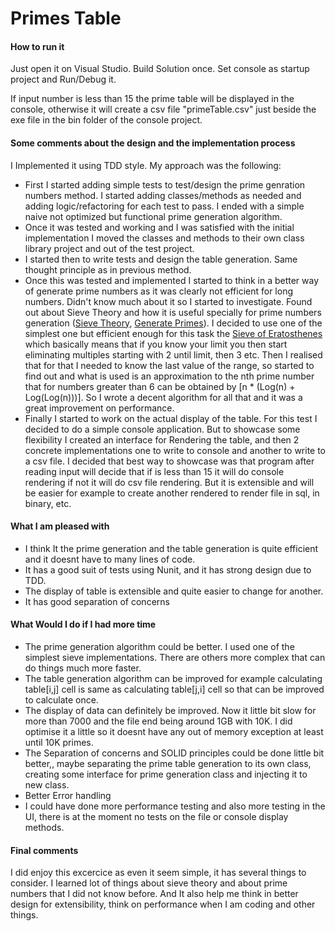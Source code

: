 # Primes Table

#### How to run it

Just open it on Visual Studio. Build Solution once. Set console as startup project and Run/Debug it.

If input number is less than 15 the prime table will be displayed in the console, otherwise it will create a csv file "primeTable.csv" just beside the exe file in the bin folder of the console project.


#### Some comments about the design and the implementation process

I Implemented it using TDD style. My approach was the following:

* First I started adding simple tests to test/design the prime genration numbers method. I started adding classes/methods as needed and adding logic/refactoring for each test to pass. I ended with a simple naive not optimized but functional prime generation algorithm.
* Once it was tested and working and I was satisfied with the initial implementation I moved the classes and methods to their own class library project and out of the test project.
* I started then to write tests and design the table generation. Same thought principle as in previous method.
* Once this was tested and implemented I started to think in a better way of generate prime numbers as it was clearly not efficient for long numbers. Didn't know much about it so I started to investigate. Found out about Sieve Theory and how it is useful specially for prime numbers generation ([Sieve Theory](https://en.wikipedia.org/wiki/Sieve_theory), [Generate Primes](https://en.wikipedia.org/wiki/Generating_primes)). I decided to use one of the simplest one but efficient enough for this task the [Sieve of Eratosthenes](https://en.wikipedia.org/wiki/Sieve_of_Eratosthenes) which basically means that if you know your limit you then start eliminating multiples starting with 2 until limit, then 3 etc. Then I realised that for that I needed to know the last value of the range, so started to find out and what is used is an approximation to the nth prime number that for numbers greater than 6 can be obtained by [n * (Log(n) + Log(Log(n)))]. So I wrote a decent algorithm for all that and it was a great improvement on performance.
* Finally I started to work on the actual display of the table. For this test I decided to do a simple console application. But to showcase some flexibility I created an interface for Rendering the table, and then 2 concrete implementations one to write to console and another to write to a csv file. I decided that best way to showcase was that program after reading input will decide that if is less than 15 it will do console rendering if not it will do csv file rendering. But it is extensible and will be easier for example to create another rendered to render file in sql, in binary, etc.


#### What I am pleased with

* I think It the prime generation and the table generation is quite efficient and it doesnt have to many lines of code.
* It has a good suit of tests using Nunit, and it has strong design due to TDD.
* The display of table is extensible and quite easier to change for another.
* It has good separation of concerns


#### What Would I do if I had more time

 * The prime generation algorithm could be better. I used one of the simplest sieve implementations. There are others more complex that can do things much more faster.
 * The table generation algorithm can be improved for example calculating table[i,j] cell is same as calculating table[j,i] cell so that can be improved to calculate once.
 * The display of data can definitely be improved. Now it little bit slow for more than 7000 and the file end being around 1GB with 10K. I did optimise it a little so it doesnt have any out of memory exception at least until 10K primes.
 * The Separation of concerns and SOLID principles could be done little bit better,, maybe separating the prime table generation to its own class, creating some interface for prime generation class and injecting it to new class.
 * Better Error handling
 * I could have done more performance testing and also more testing in the UI, there is at the moment no tests on the file or console display methods.

#### Final comments

I did enjoy this excercice as even it seem simple, it has several things to consider. I learned lot of things about sieve theory and about prime numbers that I did not know before. And It also help me think in better design for extensibility, think on performance when I am coding and other things.


